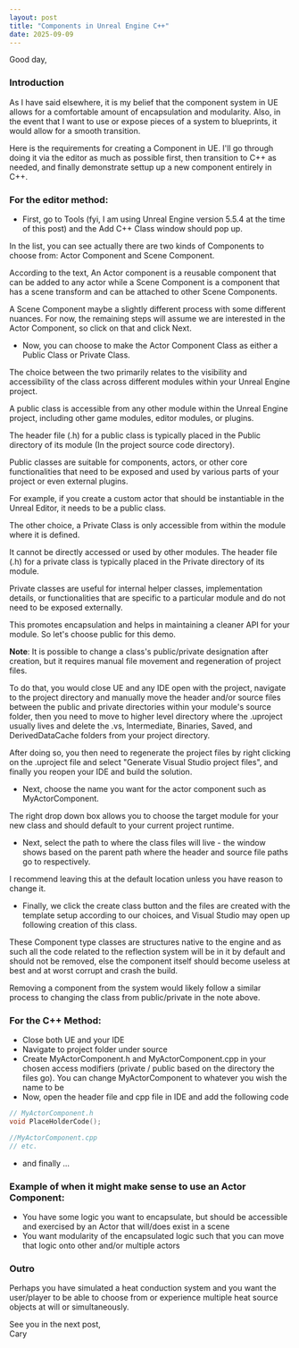 ```yaml
---
layout: post
title: "Components in Unreal Engine C++"
date: 2025-09-09
---
```


Good day,

### Introduction
As I have said elsewhere, it is my belief that the component system in UE allows for a comfortable amount of encapsulation and modularity. Also, in the event that I want to use or expose pieces of a system to blueprints, it would allow for a smooth transition.

Here is the requirements for creating a Component in UE. I'll go through doing it via the editor as much as possible first, then transition to C++ as needed, and finally demonstrate settup up a new component entirely in C++.

### For the editor method:
- First, go to Tools (fyi, I am using Unreal Engine version 5.5.4 at the time of this post) and the Add C++ Class window should pop up. 

In the list, you can see actually there are two kinds of Components to choose from: Actor Component and Scene Component. 

According to the text, An Actor component is a reusable component that can be added to any actor while a Scene Component is a component that has a scene transform and can be attached to other Scene Components. 

A Scene Component maybe a slightly different process with some different nuances. For now, the remaining steps will assume we are interested in the Actor Component, so click on that and click Next. 

- Now, you can choose to make the Actor Component Class as either a Public Class or Private Class. 

The choice between the two primarily relates to the visibility and accessibility of the class across different modules within your Unreal Engine project. 

A public class is accessible from any other module within the Unreal Engine project, including other game modules, editor modules, or plugins. 

The header file (.h) for a public class is typically placed in the Public directory of its module (In the project source code directory). 

Public classes are suitable for components, actors, or other core functionalities that need to be exposed and used by various parts of your project or even external plugins. 

For example, if you create a custom actor that should be instantiable in the Unreal Editor, it needs to be a public class. 

The other choice, a Private Class is only accessible from within the module where it is defined. 

It cannot be directly accessed or used by other modules. The header file (.h) for a private class is typically placed in the Private directory of its module. 

Private classes are useful for internal helper classes, implementation details, or functionalities that are specific to a particular module and do not need to be exposed externally. 

This promotes encapsulation and helps in maintaining a cleaner API for your module. So let's choose public for this demo.

**Note**: It is possible to change a class's public/private designation after creation, but it requires manual file movement and regeneration of project files. 

To do that, you would close UE and any IDE open with the project, navigate to the project directory and manually move the header and/or source files between the public and private directories within your module's source folder, then you need to move to higher level directory where the .uproject usually lives and delete the .vs, Intermediate, Binaries, Saved, and DerivedDataCache folders from your project directory. 

After doing so, you then need to regenerate the project files by right clicking on the .uproject file and select "Generate Visual Studio project files", and finally you reopen your IDE and build the solution.

- Next, choose the name you want for the actor component such as MyActorComponent. 

The right drop down box allows you to choose the target module for your new class and should default to your current project runtime.
- Next, select the path to where the class files will live - the window shows based on the parent path where the header and source file paths go to respectively. 

I recommend leaving this at the default location unless you have reason to change it.
- Finally, we click the create class button and the files are created with the template setup according to our choices, and Visual Studio may open up following creation of this class.

These Component type classes are structures native to the engine and as such all the code related to the reflection system will be in it by default and should not be removed, else the component itself should become useless at best and at worst corrupt and crash the build. 

Removing a component from the system would likely follow a similar process to changing the class from public/private in the note above.

### For the C++ Method:

- Close both UE and your IDE
- Navigate to project folder under source
- Create MyActorComponent.h and MyActorComponent.cpp in your chosen access modifiers (private / public based on the directory the files go). You can change MyActorComponent to whatever you wish the name to be
-  Now, open the header file and cpp file in IDE and add the following code

```cpp
// MyActorComponent.h
void PlaceHolderCode();
```

```cpp
//MyActorComponent.cpp
// etc.
```
- and finally ...

### Example of when it might make sense to use an Actor Component:
- You have some logic you want to encapsulate, but should be accessible and exercised by an Actor that will/does exist in a scene
- You want modularity of the encapsulated logic such that you can move that logic onto other and/or multiple actors


### Outro

Perhaps you have simulated a heat conduction system and you want the user/player to be able to choose from or experience multiple heat source objects at will or simultaneously.

See you in the next post,
<br>Cary